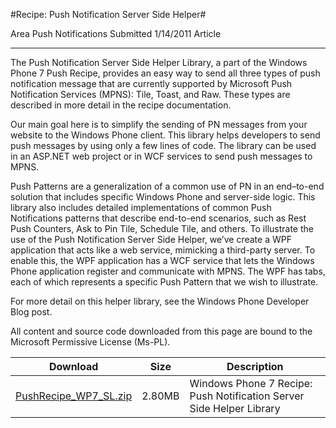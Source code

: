 #Recipe: Push Notification Server Side Helper#

Area
Push Notifications
Submitted
1/14/2011
Article

---

The Push Notification Server Side Helper Library, a part of the Windows Phone 7 Push Recipe, provides an easy way to send all three types of push notification message that are currently supported by Microsoft Push Notification Services (MPNS): Tile, Toast, and Raw. These types are described in more detail in the recipe documentation.

Our main goal here is to simplify the sending of PN messages from your website to the Windows Phone client. This library helps developers to send push messages by using only a few lines of code. The library can be used in an ASP.NET web project or in WCF services to send push messages to MPNS.

Push Patterns are a generalization of a common use of PN in an end–to-end solution that includes specific Windows Phone and server-side logic. This library also includes detailed implementations of common Push Notifications patterns that describe end-to-end scenarios, such as Rest Push Counters, Ask to Pin Tile, Schedule Tile, and others. To illustrate the use of the Push Notification Server Side Helper, we’ve create a WPF application that acts like a web service, mimicking a third-party server. To enable this, the WPF application has a WCF service that lets the Windows Phone application register and communicate with MPNS. The WPF has tabs, each of which represents a specific Push Pattern that we wish to illustrate.

For more detail on this helper library, see the Windows Phone Developer Blog post.

All content and source code downloaded from this page are bound to the Microsoft Permissive License (Ms-PL).


Download | Size | Description
---|---|---|
[PushRecipe_WP7_SL.zip](https://github.com/DDReaper/XNAGameStudio/blob/master/Samples/PushRecipe_WP7_SL.zip?raw=true) | 2.80MB | Windows Phone 7 Recipe: Push Notification Server Side Helper Library 